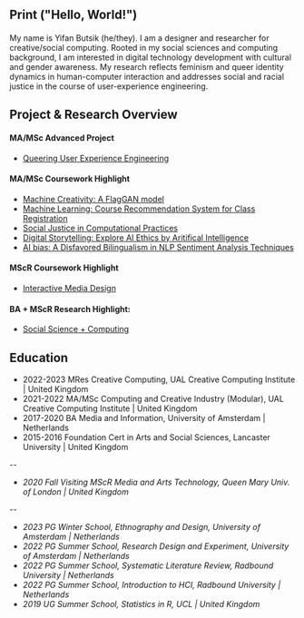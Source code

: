 ## Print ("Hello, World!")
#### 
My name is Yifan Butsik (he/they). I am a designer and researcher for creative/social computing. Rooted in my social sciences and computing background, I am interested in digital technology development with cultural and gender awareness. My research reflects feminism and queer identity dynamics in human-computer interaction and addresses social and racial justice in the course of user-experience engineering. 


## Project & Research Overview 
#### MA/MSc Advanced Project
* [Queering User Experience Engineering]()

#### MA/MSc Coursework Highlight 

* [Machine Creativity: A FlagGAN model](https://github.com/Yifan-FENG/ai4meida-ual)
* [Machine Learning: Course Recommendation System for Class Registration](https://github.com/Yifan-FENG/personalization-ual)
* [Social Justice in Computational Practices](https://github.com/Yifan-FENG/feministcoding-ual)
* [Digital Storytelling: Explore AI Ethics by Aritifical Intelligence](https://github.com/Yifan-FENG/machineintelligence-ual)
* [AI bias: A Disfavored Bilingualism in NLP Sentiment Analysis Techniques](https://yfeng.cargo.site)

#### MScR Coursework Highlight 
* [Interactive Media Design](https://github.com/Yifan-FENG/interactivedmt-qmul)

#### BA + MScR Research Highlight: 
* [Social Science + Computing](https://github.com/Yifan-FENG/uxresearch-qmul-uva)

## Education 

* 2022-2023 MRes Creative Computing, UAL Creative Computing Institute | United Kingdom
* 2021-2022 MA/MSc Computing and Creative Industry (Modular), UAL Creative Computing Institute | United Kingdom
* 2017-2020 BA Media and Information, University of Amsterdam | Netherlands 
* 2015-2016 Foundation Cert in Arts and Social Sciences, Lancaster University | United Kingdom

--
* *2020 Fall Visiting MScR Media and Arts Technology, Queen Mary Univ. of London | United Kingdom* 

--
* *2023 PG Winter School, Ethnography and Design, University of Amsterdam | Netherlands* 
* *2022 PG Summer School, Research Design and Experiment, University of Amsterdam | Netherlands* 
* *2022 PG Summer School, Systematic Literature Review, Radbound University | Netherlands* 
* *2022 PG Summer School, Introduction to HCI, Radbound University | Netherlands* 
* *2019 UG Summer School, Statistics in R, UCL | United Kingdom* 
